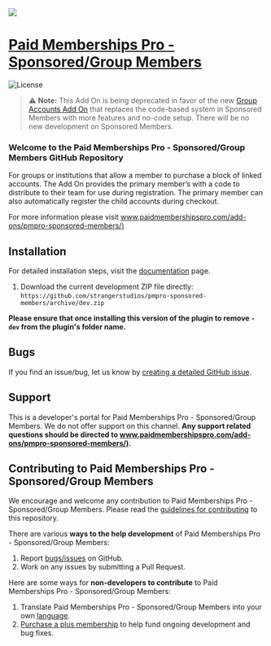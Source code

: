 ![](sponsored-members-banner.jpg)

# [Paid Memberships Pro - Sponsored/Group Members](https://www.paidmembershipspro.com/add-ons/pmpro-sponsored-members/) #
[comment]: # (Generate badges from shields.io, only works for .org plugins to get other stats etc. We'd have to create our own endpoints for Premium plugins)

![License](https://img.shields.io/badge/license-GPL--2.0%2B-red.svg?style=flat-square)

> :warning: **Note:** This Add On is being deprecated in favor of the new [Group Accounts Add On](https://www.paidmembershipspro.com/add-ons/group-accounts/) that replaces the code-based system in Sponsored Members with more features and no-code setup. There will be no new development on Sponsored Members.

### Welcome to the Paid Memberships Pro - Sponsored/Group Members GitHub Repository
For groups or institutions that allow a member to purchase a block of linked accounts. The Add On provides the primary member’s with a code to distribute to their team for use during registration. The primary member can also automatically register the child accounts during checkout.

For more information please visit [www.paidmembershipspro.com/add-ons/pmpro-sponsored-members/)](https://www.paidmembershipspro.com/add-ons/pmpro-sponsored-members/)

## Installation ##
For detailed installation steps, visit the [documentation](https://www.paidmembershipspro.com/add-ons/pmpro-sponsored-members/) page.

1. Download the current development ZIP file directly: `https://github.com/strangerstudios/pmpro-sponsored-members/archive/dev.zip`

**Please ensure that once installing this version of the plugin to remove `-dev` from the plugin's folder name.**

## Bugs ##
If you find an issue/bug, let us know by [creating a detailed GitHub issue](https://github.com/strangerstudios/pmpro-sponsored-members/issues/new).

## Support ##
This is a developer's portal for Paid Memberships Pro - Sponsored/Group Members. We do not offer support on this channel. **Any support related questions should be directed to [www.paidmembershipspro.com/add-ons/pmpro-sponsored-members/)](https://www.paidmembershipspro.com/add-ons/pmpro-sponsored-members/).**

## Contributing to Paid Memberships Pro - Sponsored/Group Members ##
We encourage and welcome any contribution to Paid Memberships Pro - Sponsored/Group Members. Please read the [guidelines for contributing](https://github.com/strangerstudios/pmpro-sponsored-members/blob/dev/.github/CONTRIBUTING.md) to this repository.

There are various **ways to the help development** of Paid Memberships Pro - Sponsored/Group Members:

1. Report [bugs/issues](https://github.com/strangerstudios/pmpro-sponsored-members/issues/new) on GitHub.
2. Work on any issues by submitting a Pull Request.

Here are some ways for **non-developers to contribute** to Paid Memberships Pro - Sponsored/Group Members:

1. Translate Paid Memberships Pro - Sponsored/Group Members into your own [language](https://www.paidmembershipspro.com/paid-memberships-pro-in-your-language/).
2. [Purchase a plus membership](https://paidmembershipspro.com/pricing) to help fund ongoing development and bug fixes.
